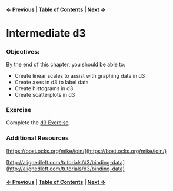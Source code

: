 #### [⇐ Previous](./09-data-joins-in-d3.md) | [Table of Contents](./../readme.md) | [Next ⇒](./11-project.md)

# Intermediate d3

### Objectives:

By the end of this chapter, you should be able to:

- Create linear scales to assist with graphing data in d3
- Create axes in d3 to label data
- Create histograms in d3
- Create scatterplots in d3

### Exercise

Complete the [d3 Exercise](https://github.com/rithmschool/intermediate_js_exercises/tree/master/d3_exercise).

### Additional Resources

[https://bost.ocks.org/mike/join/](https://bost.ocks.org/mike/join/)

[http://alignedleft.com/tutorials/d3/binding-data](http://alignedleft.com/tutorials/d3/binding-data)

#### [⇐ Previous](./09-data-joins-in-d3.md) | [Table of Contents](./../readme.md) | [Next ⇒](./11-project.md)
